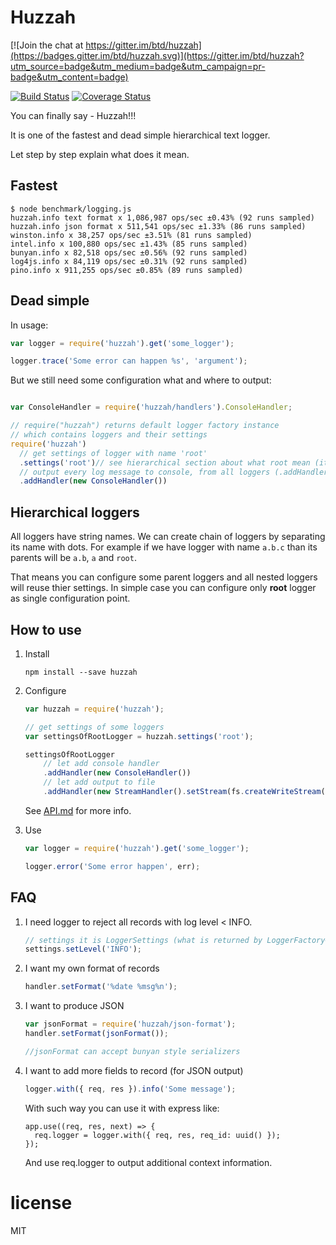 # Huzzah

[![Join the chat at https://gitter.im/btd/huzzah](https://badges.gitter.im/btd/huzzah.svg)](https://gitter.im/btd/huzzah?utm_source=badge&utm_medium=badge&utm_campaign=pr-badge&utm_content=badge)

[![Build Status](https://travis-ci.org/btd/huzzah.svg?branch=master)](https://travis-ci.org/btd/huzzah)
[![Coverage Status](https://coveralls.io/repos/github/btd/huzzah/badge.svg?branch=master)](https://coveralls.io/github/btd/huzzah?branch=master)

You can finally say - Huzzah!!!

It is one of the fastest and dead simple hierarchical text logger.

Let step by step explain what does it mean.

## Fastest

```
$ node benchmark/logging.js
huzzah.info text format x 1,086,987 ops/sec ±0.43% (92 runs sampled)
huzzah.info json format x 511,541 ops/sec ±1.33% (86 runs sampled)
winston.info x 38,257 ops/sec ±3.51% (81 runs sampled)
intel.info x 100,880 ops/sec ±1.43% (85 runs sampled)
bunyan.info x 82,518 ops/sec ±0.56% (92 runs sampled)
log4js.info x 84,119 ops/sec ±0.31% (92 runs sampled)
pino.info x 911,255 ops/sec ±0.85% (89 runs sampled)
```

## Dead simple

In usage:

```js
var logger = require('huzzah').get('some_logger');

logger.trace('Some error can happen %s', 'argument');
```

But we still need some configuration what and where to output:
```js

var ConsoleHandler = require('huzzah/handlers').ConsoleHandler;

// require("huzzah") returns default logger factory instance
// which contains loggers and their settings
require('huzzah')
  // get settings of logger with name 'root'
  .settings('root')// see hierarchical section about what root mean (it is parent of all loggers)
  // output every log message to console, from all loggers (.addHandler call can be chained)
  .addHandler(new ConsoleHandler())
```

## Hierarchical loggers

All loggers have string names. We can create chain of loggers by separating its name with dots.
For example if we have logger with name `a.b.c` than its parents will be `a.b`, `a` and `root`.

That means you can configure some parent loggers and all nested loggers will reuse thier settings.
In simple case you can configure only **root** logger as single configuration point.

## How to use

1. Install

	```
	npm install --save huzzah
	```

2. Configure

	```js
	var huzzah = require('huzzah');

	// get settings of some loggers
	var settingsOfRootLogger = huzzah.settings('root');

	settingsOfRootLogger
		// let add console handler
		.addHandler(new ConsoleHandler())
		// let add output to file
		.addHandler(new StreamHandler().setStream(fs.createWriteStream('debug.log')))

	```

	See [API.md](https://github.com/btd/huzzah/edit/master/API.md) for more info.

3. Use

	```js
	var logger = require('huzzah').get('some_logger');

	logger.error('Some error happen', err);
	```

## FAQ

1. I need logger to reject all records with log level < INFO.

	  ```js
	  // settings it is LoggerSettings (what is returned by LoggerFactory#settings)
	  settings.setLevel('INFO');
	  ```

2. I want my own format of records

	  ```js
	  handler.setFormat('%date %msg%n');
	  ```

3. I want to produce JSON

	  ```js
	  var jsonFormat = require('huzzah/json-format');
	  handler.setFormat(jsonFormat());
	
	  //jsonFormat can accept bunyan style serializers
	  ```

4. I want to add more fields to record (for JSON output)

	  ```js
	  logger.with({ req, res }).info('Some message');
	  ```
	  
	  With such way you can use it with express like:
	  ```
	  app.use((req, res, next) => {
	    req.logger = logger.with({ req, res, req_id: uuid() });
	  });
	  ```
	  And use req.logger to output additional context information. 

# license

MIT
